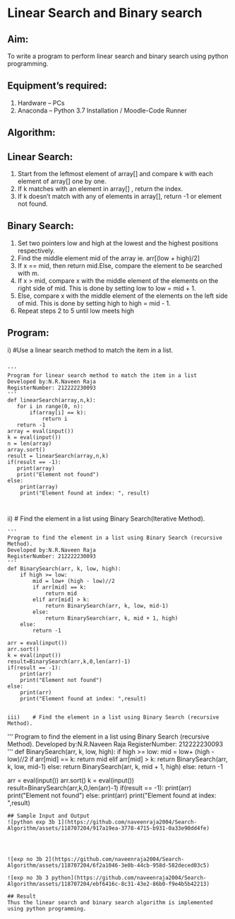 # Linear Search and Binary search
## Aim:
To write a program to perform linear search and binary search using python programming.
## Equipment’s required:
1.	Hardware – PCs
2.	Anaconda – Python 3.7 Installation / Moodle-Code Runner
## Algorithm:
## Linear Search:
1.	Start from the leftmost element of array[] and compare k with each element of array[] one by one.
2.	If k matches with an element in array[] , return the index.
3.	If k doesn’t match with any of elements in array[], return -1 or element not found.
## Binary Search:
1.	Set two pointers low and high at the lowest and the highest positions respectively.
2.	Find the middle element mid of the array ie. arr[(low + high)/2]
3.	If x == mid, then return mid.Else, compare the element to be searched with m.
4.	If x > mid, compare x with the middle element of the elements on the right side of mid. This is done by setting low to low = mid + 1.
5.	Else, compare x with the middle element of the elements on the left side of mid. This is done by setting high to high = mid - 1.
6.	Repeat steps 2 to 5 until low meets high
## Program:
i)	#Use a linear search method to match the item in a list.
```

''' 
Program for linear search method to match the item in a list
Developed by:N.R.Naveen Raja
RegisterNumber: 212222230093
'''
def linearSearch(array,n,k):
   for i in range(0, n):
       if(array[i] == k):
           return i
   return -1      
array = eval(input())
k = eval(input())
n = len(array)
array.sort()
result = linearSearch(array,n,k)
if(result == -1):
   print(array)
   print("Element not found")
else:
    print(array)
    print("Element found at index: ", result)
   


```
ii)	# Find the element in a list using Binary Search(Iterative Method).
```
''' 
Program to find the element in a list using Binary Search (recursive Method).
Developed by:N.R.Naveen Raja
RegisterNumber: 212222230093
'''
def BinarySearch(arr, k, low, high):
    if high >= low:
        mid = low+ (high - low)//2
        if arr[mid] == k:
            return mid
        elif arr[mid] > k:
            return BinarySearch(arr, k, low, mid-1)
        else:
            return BinarySearch(arr, k, mid + 1, high)
    else:
        return -1
        
arr = eval(input())
arr.sort()
k = eval(input())
result=BinarySearch(arr,k,0,len(arr)-1)
if(result == -1):
    print(arr)
    print("Element not found")
else:
    print(arr)
    print("Element found at index: ",result)
       

iii)	# Find the element in a list using Binary Search (recursive Method).
```


''' 
Program to find the element in a list using Binary Search (recursive Method).
Developed by:N.R.Naveen Raja
RegisterNumber: 212222230093
'''
def BinarySearch(arr, k, low, high):
    if high >= low:
        mid = low+ (high - low)//2
        if arr[mid] == k:
            return mid
        elif arr[mid] > k:
            return BinarySearch(arr, k, low, mid-1)
        else:
            return BinarySearch(arr, k, mid + 1, high)
    else:
        return -1
        
arr = eval(input())
arr.sort()
k = eval(input())
result=BinarySearch(arr,k,0,len(arr)-1)
if(result == -1):
    print(arr)
    print("Element not found")
else:
    print(arr)
    print("Element found at index: ",result)
       


```
## Sample Input and Output
![python exp 3b 1](https://github.com/naveenraja2004/Search-Algorithm/assets/118707204/917a19ea-3778-4715-b931-0a33e90dd4fe)




![exp no 3b 2](https://github.com/naveenraja2004/Search-Algorithm/assets/118707204/6f2a1046-3e0b-44cb-958d-582deced03c5)

![exp no 3b 3 python](https://github.com/naveenraja2004/Search-Algorithm/assets/118707204/ebf6416c-8c31-43e2-86b0-f9e4b5b42213)

## Result
Thus the linear search and binary search algorithm is implemented using python programming.
